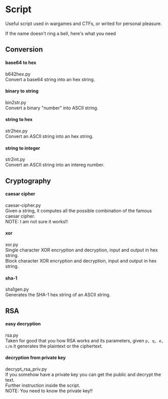 # Script

Useful script used in wargames and CTFs, or writed for personal pleasure.

If the name doesn't ring a bell, here's what you need

## Conversion

#### base64 to hex

b642hex.py  
Convert a base64 string into an hex string.  

#### binary to string

bin2str.py  
Convert a binary "number" into ASCII string.  

#### string to hex

str2hex.py  
Convert an ASCII string into an hex string.  

#### string to integer

str2int.py  
Convert an ASCII string into an intereg number.  

## Cryptography

#### caesar cipher

caesar-cipher.py  
Given a string, it computes all the possible combination of the famous caesar cipher.  
NOTE: I am not sure it works!!  

#### xor

xor.py  
Single character XOR encryption and decryption, input and output in hex string.  
Block character XOR encryption and decryption, input and output in hex string.  

#### sha-1

sha1gen.py  
Generates the SHA-1 hex string of an ASCII string.  

## RSA

#### easy decryption

rsa.py  
Taken for good that you how RSA works and its parameters, given `p, q, e, c/m` it generates the plaintext or the ciphertext.  

#### decryption from private key

decrypt\_rsa\_priv.py  
If you somehow have a private key you can get the public and decrypt the text.  
Further instruction inside the script.  
NOTE: You need to know the private key!!
